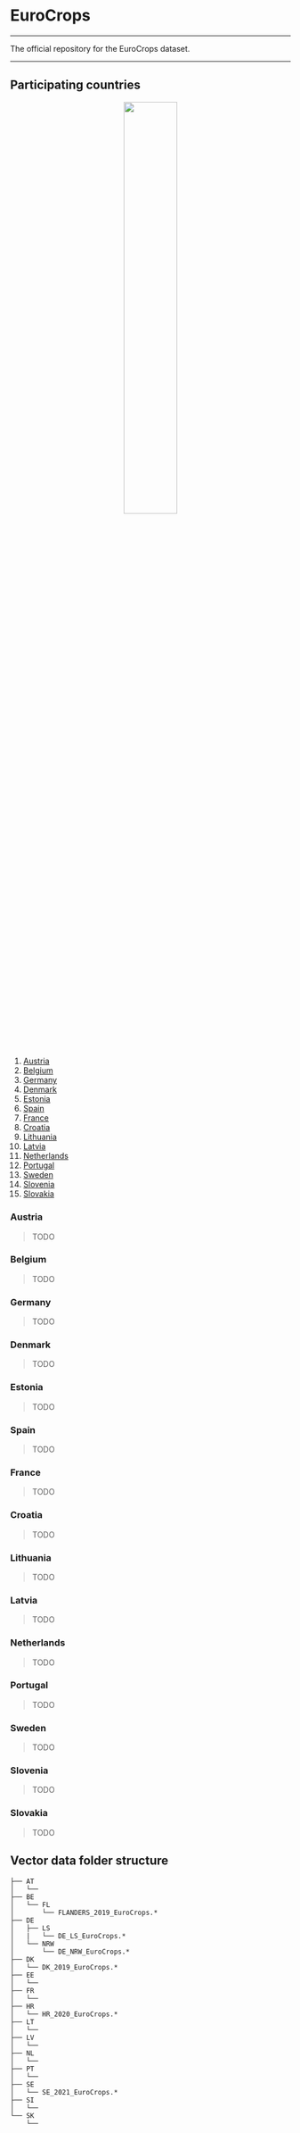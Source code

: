 # EuroCrops
***
The official repository for the EuroCrops dataset.
***
## Participating countries
<p align="center"><img width=43.5% src="https://user-images.githubusercontent.com/22978370/157669864-2d5d0df7-1fb0-40b6-ace3-a625cfef6195.png"></p>

1. [Austria](#austria)
2. [Belgium](#belgium)
3. [Germany](#germany)
4. [Denmark](#denmark)
5. [Estonia](#estonia)
6. [Spain](#spain)
7. [France](#france)
8. [Croatia](#croatia)
9. [Lithuania](#lithuania)
10. [Latvia](#latvia)
11. [Netherlands](#netherlands)
12. [Portugal](#portugal)
13. [Sweden](#sweden)
14. [Slovenia](#slovenia)
15. [Slovakia](#slovakia)

### Austria <a name="austria"></a>
> TODO
### Belgium <a name="belgium"></a>
> TODO
### Germany <a name="germany"></a>
> TODO
### Denmark <a name="denmark"></a>
> TODO
### Estonia <a name="estonia"></a>
> TODO
### Spain <a name="spain"></a>
> TODO
### France <a name="france"></a>
> TODO
### Croatia <a name="croatia"></a>
> TODO
### Lithuania <a name="lithuania"></a>
> TODO
### Latvia <a name="latvia"></a>
> TODO
### Netherlands <a name="netherlands"></a>
> TODO
### Portugal <a name="portugal"></a>
> TODO
### Sweden <a name="sweden"></a>
> TODO
### Slovenia <a name="slovenia"></a>
> TODO
### Slovakia <a name="slovakia"></a>
> TODO


## Vector data folder structure
```
├── AT
│   └── 
├── BE
│   └── FL
│       └── FLANDERS_2019_EuroCrops.*
├── DE
│   ├── LS
│   |   └── DE_LS_EuroCrops.*
│   └── NRW
│       └── DE_NRW_EuroCrops.*
├── DK
│   └── DK_2019_EuroCrops.*
├── EE
│   └── 
├── FR
│   └── 
├── HR
│   └── HR_2020_EuroCrops.*
├── LT
│   └── 
├── LV
│   └── 
├── NL
│   └── 
├── PT
│   └── 
├── SE
│   └── SE_2021_EuroCrops.*
├── SI
│   └── 
└── SK
    └──
```
